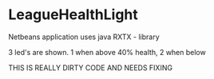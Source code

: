 # LeagueHealthLight

Netbeans application uses java RXTX - library

3 led's are shown. 1 when above 40% health, 2 when below

THIS IS REALLY DIRTY CODE AND NEEDS FIXING

